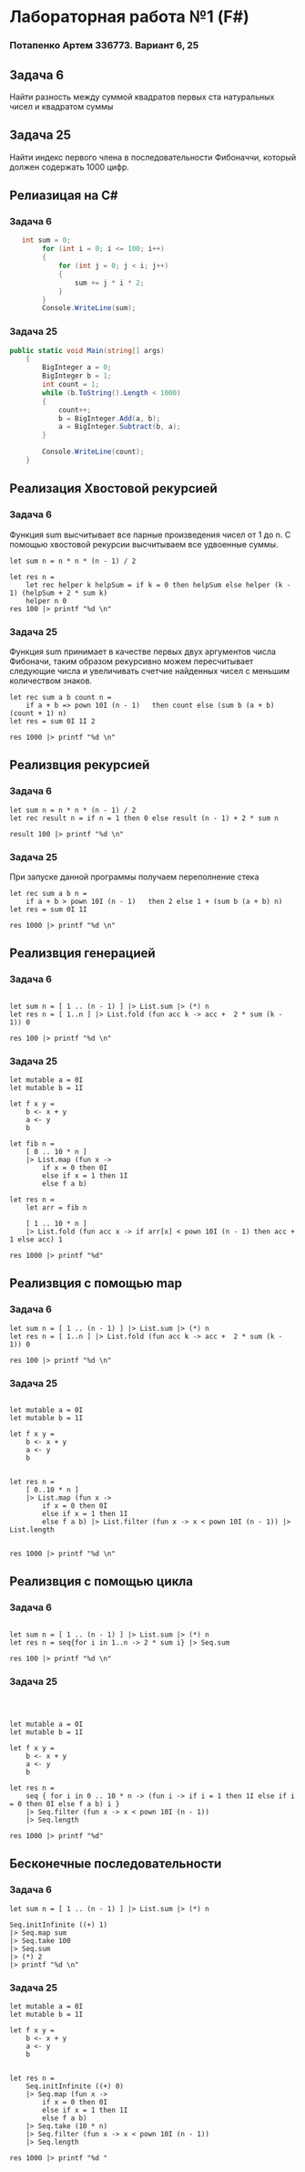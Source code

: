 ﻿# Лабораторная работа №1 (F#)

### Потапенко Артем 336773. Вариант 6, 25

## Задача 6

Найти разность между суммой квадратов первых ста натуральных чисел и квадратом суммы

## Задача 25

Найти индекс первого члена в последовательности Фибоначчи, который должен содержать 1000 цифр.

## Релиазицая на C#

### Задача 6

```C#
   int sum = 0;
        for (int i = 0; i <= 100; i++)
        {
            for (int j = 0; j < i; j++)
            {
                sum += j * i * 2;
            }
        }   
        Console.WriteLine(sum);
```

### Задача 25

```C#
public static void Main(string[] args)
    {
        BigInteger a = 0;
        BigInteger b = 1;
        int count = 1;
        while (b.ToString().Length < 1000)
        {
            count++;
            b = BigInteger.Add(a, b);
            a = BigInteger.Subtract(b, a);
        }

        Console.WriteLine(count);
    }
```

## Реализация Хвостовой рекурсией

### Задача 6

Функция sum высчитывает все парные произведения чисел от 1 до n.
С помощью хвостовой рекурсии высчитываем все удвоенные суммы.

```F#
let sum n = n * n * (n - 1) / 2

let res n =
    let rec helper k helpSum = if k = 0 then helpSum else helper (k - 1) (helpSum + 2 * sum k)
    helper n 0
res 100 |> printf "%d \n"
```

### Задача 25

Функция sum принимает в качестве первых двух аргументов числа Фибоначи, таким образом рекурсивно можем пересчитывает
следующие числа и увеличивать
счетчие найденных чисел с меньшим количеством знаков.

```F#
let rec sum a b count n =
    if a + b => pown 10I (n - 1)   then count else (sum b (a + b) (count + 1) n)
let res = sum 0I 1I 2

res 1000 |> printf "%d \n"
```

## Реализвция рекурсией

### Задача 6

```F#
let sum n = n * n * (n - 1) / 2
let rec result n = if n = 1 then 0 else result (n - 1) + 2 * sum n

result 100 |> printf "%d \n"
```

### Задача 25

При запуске данной программы получаем переполнение стека

```F#
let rec sum a b n =
    if a + b > pown 10I (n - 1)   then 2 else 1 + (sum b (a + b) n)
let res = sum 0I 1I

res 1000 |> printf "%d \n"
```

## Реализвция генерацией

### Задача 6

```F#

let sum n = [ 1 .. (n - 1) ] |> List.sum |> (*) n
let res n = [ 1..n ] |> List.fold (fun acc k -> acc +  2 * sum (k - 1)) 0

res 100 |> printf "%d \n"

```

### Задача 25

```F#
let mutable a = 0I
let mutable b = 1I

let f x y =
    b <- x + y
    a <- y
    b

let fib n =
    [ 0 .. 10 * n ]
    |> List.map (fun x ->
        if x = 0 then 0I
        else if x = 1 then 1I
        else f a b)

let res n =
    let arr = fib n

    [ 1 .. 10 * n ]
    |> List.fold (fun acc x -> if arr[x] < pown 10I (n - 1) then acc + 1 else acc) 1

res 1000 |> printf "%d"
```

## Реализвция c помощью map

### Задача 6

```F#
let sum n = [ 1 .. (n - 1) ] |> List.sum |> (*) n
let res n = [ 1..n ] |> List.fold (fun acc k -> acc +  2 * sum (k - 1)) 0

res 100 |> printf "%d \n"
```

### Задача 25

```F#

let mutable a = 0I
let mutable b = 1I

let f x y =
    b <- x + y
    a <- y
    b


let res n = 
    [ 0..10 * n ]
    |> List.map (fun x ->
        if x = 0 then 0I
        else if x = 1 then 1I
        else f a b) |> List.filter (fun x -> x < pown 10I (n - 1)) |> List.length 
    

res 1000 |> printf "%d \n"
```

## Реализвция c помощью цикла

### Задача 6

```F#

let sum n = [ 1 .. (n - 1) ] |> List.sum |> (*) n
let res n = seq{for i in 1..n -> 2 * sum i} |> Seq.sum

res 100 |> printf "%d \n"

```

### Задача 25

```F#



let mutable a = 0I
let mutable b = 1I

let f x y =
    b <- x + y
    a <- y
    b

let res n =
    seq { for i in 0 .. 10 * n -> (fun i -> if i = 1 then 1I else if i = 0 then 0I else f a b) i }
    |> Seq.filter (fun x -> x < pown 10I (n - 1))
    |> Seq.length

res 1000 |> printf "%d"
```

## Бесконечные последовательности

### Задача 6

```F#
let sum n = [ 1 .. (n - 1) ] |> List.sum |> (*) n

Seq.initInfinite ((+) 1)
|> Seq.map sum
|> Seq.take 100
|> Seq.sum
|> (*) 2
|> printf "%d \n"

```

### Задача 25

```F#
let mutable a = 0I
let mutable b = 1I

let f x y =
    b <- x + y
    a <- y
    b


let res n =
    Seq.initInfinite ((+) 0)
    |> Seq.map (fun x ->
        if x = 0 then 0I
        else if x = 1 then 1I
        else f a b)
    |> Seq.take (10 * n)
    |> Seq.filter (fun x -> x < pown 10I (n - 1))
    |> Seq.length

res 1000 |> printf "%d "
```
